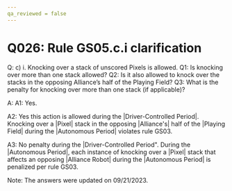 ```yaml
---
qa_reviewed = false
---
```


# Q026: Rule GS05.c.i clarification

Q: <GS05> c) i. Knocking over a stack of unscored Pixels is allowed. Q1: Is knocking over more than one stack allowed? Q2: Is it also allowed to knock over the stacks in the opposing Alliance’s half of the Playing Field? Q3: What is the penalty for knocking over more than one stack (if applicable)?

A: A1: Yes.

A2: Yes this action is allowed during the |Driver-Controlled Period|. Knocking over a |Pixel| stack  in the opposing |Alliance's| half of the |Playing Field| during the |Autonomous Period| violates rule GS03.

A3: No penalty during the |Driver-Controlled Period". During the |Autonomous Period|, each instance of knocking over a |Pixel| stack that affects an opposing |Alliance Robot| during the |Autonomous Period| is penalized per rule GS03.

Note: The answers were updated on 09/21/2023.